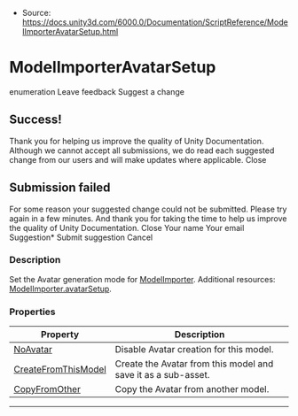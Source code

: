 * Source: https://docs.unity3d.com/6000.0/Documentation/ScriptReference/ModelImporterAvatarSetup.html

# ModelImporterAvatarSetup
enumeration
Leave feedback
Suggest a change
## Success!
Thank you for helping us improve the quality of Unity Documentation. Although we cannot accept all submissions, we do read each suggested change from our users and will make updates where applicable.
Close
## Submission failed
For some reason your suggested change could not be submitted. Please <a>try again</a> in a few minutes. And thank you for taking the time to help us improve the quality of Unity Documentation.
Close
Your name Your email Suggestion* Submit suggestion
Cancel
### Description
Set the Avatar generation mode for [ModelImporter](https://docs.unity3d.com/6000.0/Documentation/ScriptReference/ModelImporter.html).
Additional resources: [ModelImporter.avatarSetup](https://docs.unity3d.com/6000.0/Documentation/ScriptReference/ModelImporter-avatarSetup.html).
### Properties
Property | Description  
---|---  
[NoAvatar](https://docs.unity3d.com/6000.0/Documentation/ScriptReference/ModelImporterAvatarSetup.NoAvatar.html) | Disable Avatar creation for this model.  
[CreateFromThisModel](https://docs.unity3d.com/6000.0/Documentation/ScriptReference/ModelImporterAvatarSetup.CreateFromThisModel.html) | Create the Avatar from this model and save it as a sub-asset.  
[CopyFromOther](https://docs.unity3d.com/6000.0/Documentation/ScriptReference/ModelImporterAvatarSetup.CopyFromOther.html) | Copy the Avatar from another model.  
* * *
